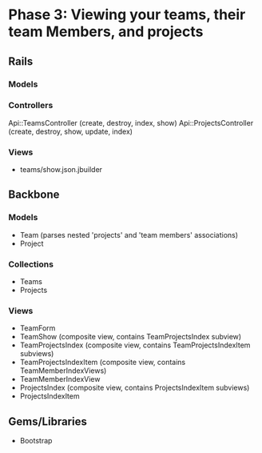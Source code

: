 # Phase 3: Viewing your teams, their team Members, and projects

## Rails
### Models

### Controllers
Api::TeamsController (create, destroy, index, show)
Api::ProjectsController (create, destroy, show, update, index)

### Views
* teams/show.json.jbuilder

## Backbone
### Models
* Team (parses nested 'projects' and 'team members' associations)
* Project

### Collections
* Teams
* Projects

### Views
* TeamForm
* TeamShow (composite view, contains TeamProjectsIndex subview)
* TeamProjectsIndex (composite view, contains TeamProjectsIndexItem subviews)
* TeamProjectsIndexItem (composite view, contains TeamMemberIndexViews)
* TeamMemberIndexView
* ProjectsIndex (composite view, contains ProjectsIndexItem subviews)
* ProjectsIndexItem

## Gems/Libraries
* Bootstrap



